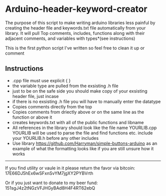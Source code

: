 Arduino-header-keyword-creator
==============================
The purpose of this script to make writing arduino libraries less painful by creating the header file and keywords.txt file automatically from your library. It will pull Top comments, includes, functions along with their adjacent comments, and variables with types*(see instructions)

This is the first python script I've written so feel free to clean it up or comment

Instructions
----------------------------------------------------
* .cpp file must use explicit { }
* the variable type are pulled from the exsisting .h file
* just to be on the safe side you should make copy of your exsisting header file, just incase
* if there is no exsisting .h file you will have to manually enter the datatype
*	Copies comments directly from the top 
* Copies comments from driectly above or on the same line as the function or above it 
* creates keywords.txt with all of the public functions and libname
* All references in the library should look like the file name YOURLIB.cpp YOURLIB will be used to parse the file and find functions etc. include your YOURLIB.h before any other includes
* Use library https://github.com/Harryman/simple-buttons-arduino as an example of what the formatting looks like if you are still unsure how it works


-------------------------------------------------------

If you find utility or vaule in it please return the favor via bitcoin: 17E66DJ5hEx6wSFxnSvYM7jgXY2PYBVrth

Or if you just want to donate to my beer fund: 151sgJ4z2tNGzVFJHGyBAd8H4F4RT62ebQ
